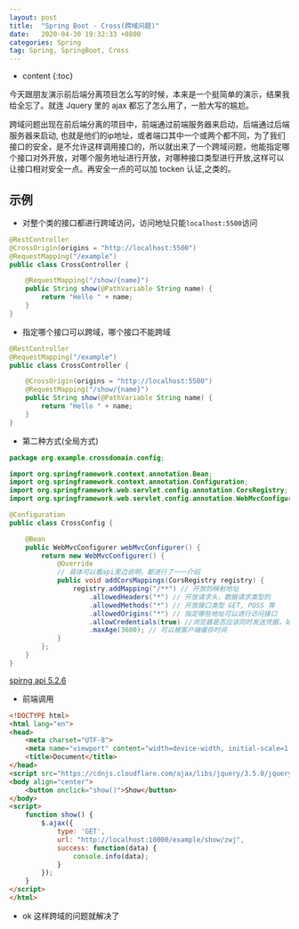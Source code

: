```yaml
---
layout: post
title:  "Spring Boot - Cross(跨域问题)"
date:   2020-04-30 19:32:33 +0800
categories: Spring
tag: Spring, SpringBoot, Cross
---
```


* content
{:toc}

今天跟朋友演示前后端分离项目怎么写的时候，本来是一个挺简单的演示，结果我给全忘了。就连 Jquery 里的 ajax 都忘了怎么用了，一脸大写的尴尬。

跨域问题出现在前后端分离的项目中，前端通过前端服务器来启动，后端通过后端服务器来启动, 也就是他们的ip地址，或者端口其中一个或两个都不同，为了我们接口的安全，是不允许这样调用接口的，所以就出来了一个跨域问题，他能指定哪个接口对外开放，对哪个服务地址进行开放，对哪种接口类型进行开放,这样可以让接口相对安全一点。再安全一点的可以加 tocken 认证,之类的。

## 示例

* 对整个类的接口都进行跨域访问，访问地址只能`localhost:5500`访问

```java
@RestController
@CrossOrigin(origins = "http://localhost:5500")
@RequestMapping("/example")
public class CrossController {

    @RequestMapping("/show/{name}")
    public String show(@PathVariable String name) {
        return "Hello " + name;
    }
}
```

* 指定哪个接口可以跨域，哪个接口不能跨域

```java
@RestController
@RequestMapping("/example")
public class CrossController {

    @CrossOrigin(origins = "http://localhost:5500")
    @RequestMapping("/show/{name}")
    public String show(@PathVariable String name) {
        return "Hello " + name;
    }
}
```

* 第二种方式(全局方式)

```java
package org.example.crossdomain.config;

import org.springframework.context.annotation.Bean;
import org.springframework.context.annotation.Configuration;
import org.springframework.web.servlet.config.annotation.CorsRegistry;
import org.springframework.web.servlet.config.annotation.WebMvcConfigurer;

@Configuration
public class CrossConfig {

    @Bean
    public WebMvcConfigurer webMvcConfigurer() {
        return new WebMvcConfigurer() {
            @Override
            // 具体可以看api里边说明，都进行了一一介绍
            public void addCorsMappings(CorsRegistry registry) {
                registry.addMapping("/**") // 开放的映射地址
                    .allowedHeaders("*") // 开放请求头，数据请求类型的
                    .allowedMethods("*") // 开放接口类型 GET, POSS 等
                    .allowedOrigins("*") // 指定哪些地址可以进行访问接口
                    .allowCredentials(true) //浏览器是否应该同时发送凭据，如cookie
                    .maxAge(3600); // 可以被客户端缓存时间
            }
        };
    }
}
```

[spirng api 5.2.6](https://docs.spring.io/spring/docs/5.2.6.RELEASE/javadoc-api/)

* 前端调用

```html
<!DOCTYPE html>
<html lang="en">
<head>
    <meta charset="UTF-8">
    <meta name="viewport" content="width=device-width, initial-scale=1.0">
    <title>Document</title>
</head>
<script src="https://cdnjs.cloudflare.com/ajax/libs/jquery/3.5.0/jquery.js"></script>
<body align="center">
    <button onclick="show()">Show</button>
</body>
<script>
    function show() {
        $.ajax({
            type: 'GET',
            url: "http://localhost:10000/example/show/zwj",
            success: function(data) {
                console.info(data);
            }
        });
    }
</script>
</html>
```

* ok 这样跨域的问题就解决了